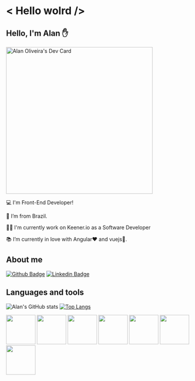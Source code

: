 # < Hello wolrd />
## Hello, I'm Alan ✋
<a href="https://app.daily.dev/Y0SHYY"><img src="https://api.daily.dev/devcards/8bd16f1b92594777aa473608a17c4415.png?r=4pp" width="400" alt="Alan Oliveira's Dev Card"/></a>

:computer: I'm Front-End Developer!

:house_with_garden: I’m from Brazil.

👨‍💼 I'm currently work on Keener.io as a Software Developer

:books: I’m currently in love with Angular❤️ and vuejs💚.

## About me

[![Github Badge](https://img.shields.io/badge/-Github-000?style=flat-square&logo=Github&logoColor=white&link=https://github.com/alalan55)](https://github.com/alalan55) [![Linkedin Badge](https://img.shields.io/badge/-LinkedIn-blue?style=flat-square&logo=Linkedin&logoColor=white&link=https://www.linkedin.com/in/alan-oliveira-a606b31b2/)]( https://www.linkedin.com/in/alan-oliveira-a606b31b2/)

## Languages and tools
![Alan's GitHub stats](https://github-readme-stats.vercel.app/api?username=alalan55&show_icons=true&theme=radical) [![Top Langs](https://github-readme-stats.vercel.app/api/top-langs/?username=alalan55&layout=compact)](https://github.com/alalan55/github-readme-stats)

<img src="https://img.shields.io/badge/HTML5-E34F26?style=for-the-badge&logo=html5&logoColor=white" width="80"> <img src="https://img.shields.io/badge/CSS3-1572B6?style=for-the-badge&logo=css3&logoColor=white" width="80">
<img src="https://img.shields.io/badge/JavaScript-F7DF1E?style=for-the-badge&logo=javascript&logoColor=black" width="80">
<img src="https://img.shields.io/badge/TypeScript-007ACC?style=for-the-badge&logo=typescript&logoColor=white" width="80">
<img src="https://img.shields.io/badge/Vue.js-35495E?style=for-the-badge&logo=vue-dot-js&logoColor=4FC08D" width="80">
<img src="https://img.shields.io/badge/Angular-DD0031?style=for-the-badge&logo=angular&logoColor=white" width="80">
<img src="https://img.shields.io/badge/Sass-CC6699?style=for-the-badge&logo=sass&logoColor=white" width="80">





